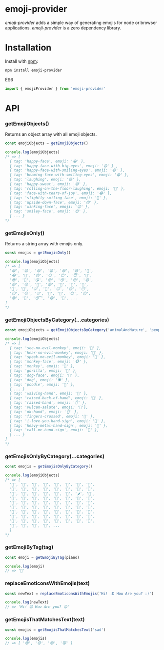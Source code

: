 # emoji-provider
*emoji-provider* adds a simple way of generating emojis for node or browser applications. *emoji-provider* is a zero dependency library.

# Installation

Install with [npm](https://www.npmjs.org/):
```bash
npm install emoji-provider
```

ES6
```js
import { emojiProvider } from 'emoji-provider'
```

# API

### getEmojiObjects()
Returns an object array with all emoji objects.

```js
const emojiObjects = getEmojiObjects()

console.log(emojiObjects)
/* => [
  { tag: 'happy-face', emoji: '😀' }, 
  { tag: 'happy-face-with-big-eyes', emoji: '😃' } ,
  { tag: 'happy-face-with-smiling-eyes', emoji: '😄' },
  { tag: 'beaming-face-with-smiling-eyes', emoji: '😁' },
  { tag: 'laughing', emoji: '😆' },
  { tag: 'happy-sweat', emoji: '😅' },
  { tag: 'rolling-on-the-floor-laughing', emoji: '🤣' },
  { tag: 'face-with-tears-of-joy', emoji: '😂' },
  { tag: 'slightly-smiling-face', emoji: '🙂' },
  { tag: 'upside-down-face', emoji: '🙃' },
  { tag: 'winking-face', emoji: '😉' },
  { tag: 'smiley-face', emoji: '😊' },
  { ... } 
*/
```

### getEmojisOnly()
Returns a string array with emojis only.

```js
const emojis = getEmojisOnly()

console.log(emojiObjects)
/* => [
  '😀', '😃', '😄', '😁', '😆', '😅', '🤣',
  '😂', '🙂', '🙃', '😉', '😊', '😇', '🥰',
  '😍', '🤩', '😘', '😗', '😚', '😙', '😋',
  '😛', '😜', '🤪', '😝', '🤑', '🤗', '🤭',
  '🤫', '🤔', '🤐', '🤨', '😐', '😑', '😶',
  '😏', '😒', '🙄', '😬', '🤥', '😌', '😔', 
  '😪', '🤤', '😴', '😷', '🤒', ... 
]
*/
```

### getEmojiObjectsByCategory(...categories)

```js
const emojiObjects = getEmojiObjectsByCategory('animalAndNature', 'peopleAndBody')

console.log(emojiObjects)
/* => [
  { tag: 'see-no-evil-monkey', emoji: '🙈' },
  { tag: 'hear-no-evil-monkey', emoji: '🙉' },
  { tag: 'speak-no-evil-monkey', emoji: '🙊' },
  { tag: 'monkey-face', emoji: '🐵' },
  { tag: 'monkey', emoji: '🐒' },
  { tag: 'gorilla', emoji: '🦍' },
  { tag: 'dog-face', emoji: '🐶' },
  { tag: 'dog', emoji: '🐕' },
  { tag: 'poodle', emoji: '🐩' },
  { ... }
  { tag: 'waiving-hand', emoji: '👋' },
  { tag: 'raised-back-of-hand', emoji: '🤚' },
  { tag: 'raised-hand', emoji: '✋' },
  { tag: 'vulcan-salute', emoji: '🖖'},
  { tag: 'ok-hand', emoji: '👌' },
  { tag: 'fingers-crossed', emoji: '🤞' },
  { tag: 'i-love-you-hand-sign', emoji: '🤟' },
  { tag: 'heavy-metal-hand-sign', emoji: '🤘' },
  { tag: 'call-me-hand-sign', emoji: '🤙' },
  { ... }
]
*/
```

### getEmojisOnlyByCategory(...categories)

```js
const emojis = getEmojisOnlyByCategory()

console.log(emojiObjects)
/* => [
  '🍇', '🍈', '🍉', '🍊', '🍋', '🍌', '🍍', '🥭', 
  '🍎', '🍏', '🍐', '🍑', '🍒', '🍓', '🥝', '🍅', 
  '🥥', '🥑', '🍆', '🥔', '🥕', '🌽', '🌶', '🥒', 
  '🥬', '🥦', '🥜', '🍞', '🥐', '🥖', '🥨', '🥯', 
  '🥞', '🧀', '🍖', '🍗', '🥩', '🥓', '🍔', '🍟',
  '🍕', '🌭', '🥪', '🌮', '🌯', '🥙', '🥚', '🍳',
  '🥘', '🍲', '🥣', '🥗', '🍿', '🧂', '🥫', '🍱',
  '🍘', '🍙', '🍚', '🍛', '🍜', '🍝', '🍠', '🍢', 
  '🍣', '🍤', '🍥', '🍮', '🍡', '🥟', '🥠', '🥡', 
  '🍦', '🍧', '🍨', '🍩', ... 
  ]
*/
```

### getEmojiByTag(tag)

```js
const emoji = getEmojiByTag(piano)

console.log(emoji)
// => '🎹'
```

### replaceEmoticonsWithEmojis(text)
```js
const newText = replaceEmoticonsWithEmojis('Hi! :D How Are you? :)')

console.log(newText)
// => 'Hi! 😃 How Are you? 😊'
```

### getEmojisThatMatchesText(text)
```js
const emojis = getEmojisThatMatchesText('sad')

console.log(emojis)
// => [ '😢', '😞', '😓', '😿' ]
```
